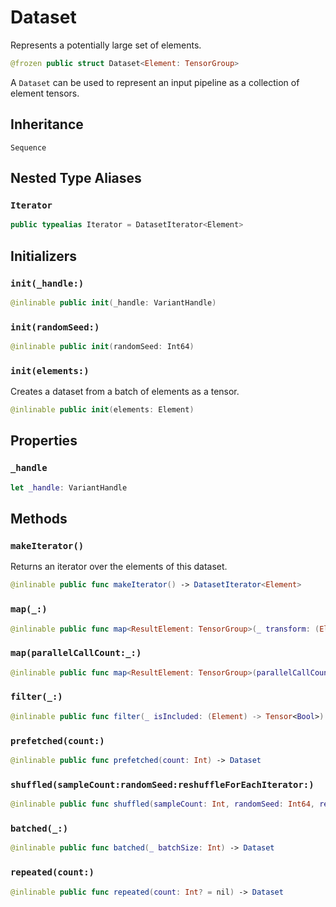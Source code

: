 # Dataset

Represents a potentially large set of elements.

``` swift
@frozen public struct Dataset<Element: TensorGroup>
```

A `Dataset` can be used to represent an input pipeline as a collection of element tensors.

## Inheritance

`Sequence`

## Nested Type Aliases

### `Iterator`

``` swift
public typealias Iterator = DatasetIterator<Element>
```

## Initializers

### `init(_handle:)`

``` swift
@inlinable public init(_handle: VariantHandle)
```

### `init(randomSeed:)`

``` swift
@inlinable public init(randomSeed: Int64)
```

### `init(elements:)`

Creates a dataset from a batch of elements as a tensor.

``` swift
@inlinable public init(elements: Element)
```

## Properties

### `_handle`

``` swift
let _handle: VariantHandle
```

## Methods

### `makeIterator()`

Returns an iterator over the elements of this dataset.

``` swift
@inlinable public func makeIterator() -> DatasetIterator<Element>
```

### `map(_:)`

``` swift
@inlinable public func map<ResultElement: TensorGroup>(_ transform: (Element) -> ResultElement) -> Dataset<ResultElement>
```

### `map(parallelCallCount:_:)`

``` swift
@inlinable public func map<ResultElement: TensorGroup>(parallelCallCount: Int, _ transform: (Element) -> ResultElement) -> Dataset<ResultElement>
```

### `filter(_:)`

``` swift
@inlinable public func filter(_ isIncluded: (Element) -> Tensor<Bool>) -> Dataset
```

### `prefetched(count:)`

``` swift
@inlinable public func prefetched(count: Int) -> Dataset
```

### `shuffled(sampleCount:randomSeed:reshuffleForEachIterator:)`

``` swift
@inlinable public func shuffled(sampleCount: Int, randomSeed: Int64, reshuffleForEachIterator: Bool = true) -> Dataset
```

### `batched(_:)`

``` swift
@inlinable public func batched(_ batchSize: Int) -> Dataset
```

### `repeated(count:)`

``` swift
@inlinable public func repeated(count: Int? = nil) -> Dataset
```
